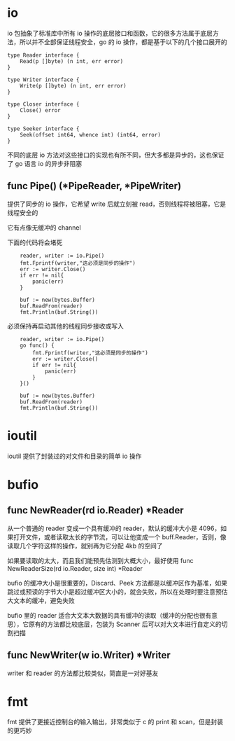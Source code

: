 # io
io 包抽象了标准库中所有 io 操作的底层接口和函数，它的很多方法属于底层方法，所以并不全部保证线程安全，go 的 io 操作，都是基于以下的几个接口展开的

```
type Reader interface {
    Read(p []byte) (n int, err error)
}

type Writer interface {
    Write(p []byte) (n int, err error)
}

type Closer interface {
    Close() error
}

type Seeker interface {
    Seek(offset int64, whence int) (int64, error)
}

```
不同的底层 io 方法对这些接口的实现也有所不同，但大多都是异步的，这也保证了 go 语言 io 的异步非阻塞

## func Pipe() (*PipeReader, *PipeWriter)
提供了同步的 io 操作，它希望 write 后就立刻被 read，否则线程将被阻塞，它是线程安全的

它有点像无缓冲的 channel

下面的代码将会堵死
```
    reader, writer := io.Pipe()
	fmt.Fprintf(writer,"这必须是同步的操作")
	err := writer.Close()
	if err != nil{
		panic(err)
	}

	buf := new(bytes.Buffer)
	buf.ReadFrom(reader)
	fmt.Println(buf.String())
```
必须保持再启动其他的线程同步接收或写入
```
    reader, writer := io.Pipe()
	go func() {
		fmt.Fprintf(writer,"这必须是同步的操作")
		err := writer.Close()
		if err != nil{
			panic(err)
		}
	}()

	buf := new(bytes.Buffer)
	buf.ReadFrom(reader)
	fmt.Println(buf.String())
```

# ioutil
ioutil 提供了封装过的对文件和目录的简单 io 操作

# bufio
## func NewReader(rd io.Reader) *Reader
从一个普通的 reader 变成一个具有缓冲的 reader，默认的缓冲大小是 4096，如果打开文件，或者读取太长的字节流，可以让他变成一个 buff.Reader，否则，像读取几个字符这样的操作，就别再为它分配 4kb 的空间了

如果要读取的太大，而且我们能预先估测到大概大小，最好使用 func NewReaderSize(rd io.Reader, size int) *Reader

bufio 的缓冲大小是很重要的，Discard、Peek 方法都是以缓冲区作为基准，如果跳过或预读的字节大小是超过缓冲区大小的，就会失败，所以在处理时要注意预估大文本的缓冲，避免失败

bufio 里的 reader 适合大文本大数据的具有缓冲的读取（缓冲的分配也很有意思），它原有的方法都比较底层，包装为 Scanner 后可以对大文本进行自定义的切割扫描

## func NewWriter(w io.Writer) *Writer
writer 和 reader 的方法都比较类似，简直是一对好基友

# fmt
fmt 提供了更接近控制台的输入输出，非常类似于 c 的 print 和 scan，但是封装的更巧妙